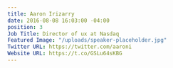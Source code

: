 ```yaml
---
title: Aaron Irizarry
date: 2016-08-08 16:03:00 -04:00
position: 3
Job Title: Director of ux at Nasdaq
Featured Image: "/uploads/speaker-placeholder.jpg"
Twitter URL: https://twitter.com/aaroni
Website URL: https://t.co/GSLu64sKBG
---
```



